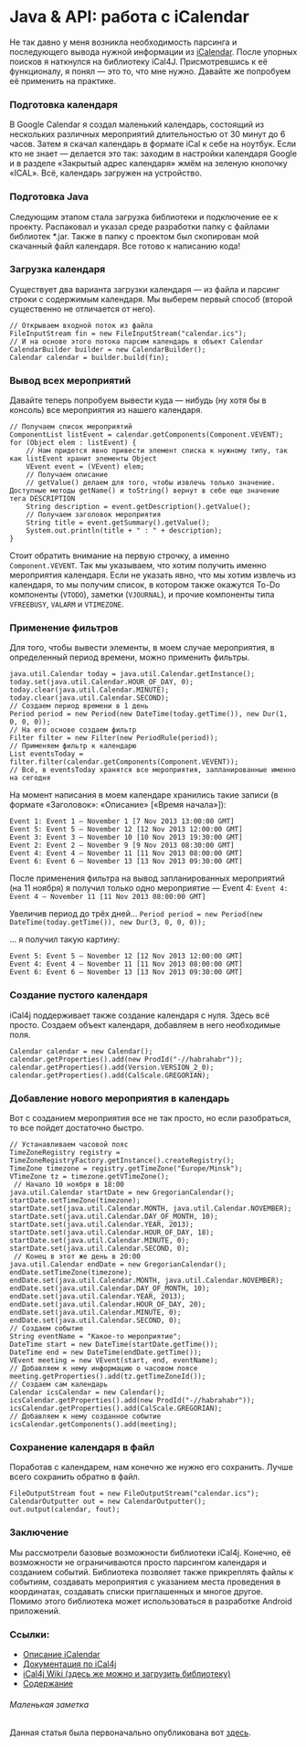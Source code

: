 Java & API: работа с iCalendar
======

Не так давно у меня возникла необходимость парсинга и последующего вывода нужной информации из [iCalendar](http://en.wikipedia.org/wiki/ICalendar). После упорных поисков я наткнулся на библиотеку iCal4J. Присмотревшись к её функционалу, я понял — это то, что мне нужно. Давайте же попробуем её применить на практике.

### Подготовка календаря

В Google Calendar я создал маленький календарь, состоящий из нескольких различных мероприятий длительностью от 30 минут до 6 часов. Затем я скачал календарь в формате iCal к себе на ноутбук. Если кто не знает — делается это так: заходим в настройки календаря Google и в разделе «Закрытый адрес календаря» жмём на зеленую кнопочку «ICAL». Всё, календарь загружен на устройство. 

### Подготовка Java

Следующим этапом стала загрузка библиотеки и подключение ее к проекту. Распаковал и указал среде разработки папку с файлами библиотек *.jar. Также в папку с проектом был скопирован мой скачанный файл календаря. Все готово к написанию кода!

### Загрузка календаря

Существует два варианта загрузки календаря — из файла и парсинг строки с содержимым календаря. Мы выберем первый способ (второй существенно не отличается от него).

```
// Открываем входной поток из файла
FileInputStream fin = new FileInputStream("calendar.ics");
// И на основе этого потока парсим календарь в объект Calendar
CalendarBuilder builder = new CalendarBuilder();
Calendar calendar = builder.build(fin);
```

### Вывод всех мероприятий

Давайте теперь попробуем вывести куда — нибудь (ну хотя бы в консоль) все мероприятия из нашего календаря. 

```
// Получаем список мероприятий
ComponentList listEvent = calendar.getComponents(Component.VEVENT);
for (Object elem : listEvent) {
    // Нам придется явно привести элемент списка к нужному типу, так как listEvent хранит элементы Object
    VEvent event = (VEvent) elem;
    // Получаем описание
    // getValue() делаем для того, чтобы извлечь только значение. Доступные методы getName() и toString() вернут в себе еще значение тега DESCRIPTION
    String description = event.getDescription().getValue();
    // Получаем заголовок мероприятия 
    String title = event.getSummary().getValue();
    System.out.println(title + " : " + description);
}
```

Стоит обратить внимание на первую строчку, а именно `Component.VEVENT`. Так мы указываем, что хотим получить именно мероприятия календаря. Если не указать явно, что мы хотим извлечь из календаря, то мы получим список, в котором также окажутся To-Do компоненты (`VTODO`), заметки (`VJOURNAL`), и прочие компоненты типа `VFREEBUSY`, `VALARM` и `VTIMEZONE`.

### Применение фильтров

Для того, чтобы вывести элементы, в моем случае мероприятия, в определенный период времени, можно применить фильтры. 

```
java.util.Calendar today = java.util.Calendar.getInstance();
today.set(java.util.Calendar.HOUR_OF_DAY, 0);
today.clear(java.util.Calendar.MINUTE);
today.clear(java.util.Calendar.SECOND);
// Создаем период времени в 1 день
Period period = new Period(new DateTime(today.getTime()), new Dur(1, 0, 0, 0));
// На его основе создаем фильтр
Filter filter = new Filter(new PeriodRule(period));
// Применяем фильтр к календарю
List eventsToday = filter.filter(calendar.getComponents(Component.VEVENT));
// Всё, в eventsToday хранятся все мероприятия, запланированные именно на сегодня
```

На момент написания в моем календаре хранились такие записи (в формате «Заголовок»: «Описание» [«Время начала»]):
```
Event 1: Event 1 — November 1 [7 Nov 2013 13:00:00 GMT]
Event 5: Event 5 — November 12 [12 Nov 2013 12:00:00 GMT]
Event 3: Event 3 — November 10 [10 Nov 2013 19:30:00 GMT]
Event 2: Event 2 — November 9 [9 Nov 2013 08:30:00 GMT]
Event 4: Event 4 — November 11 [11 Nov 2013 08:00:00 GMT]
Event 6: Event 6 — November 13 [13 Nov 2013 09:30:00 GMT]
```

После применения фильтра на вывод запланированных мероприятий (на 11 ноября) я получил только одно мероприятие — Event 4:
`Event 4: Event 4 — November 11 [11 Nov 2013 08:00:00 GMT]`

Увеличив период до трёх дней…
`Period period = new Period(new DateTime(today.getTime()), new Dur(3, 0, 0, 0));`

… я получил такую картину:
```
Event 5: Event 5 — November 12 [12 Nov 2013 12:00:00 GMT]
Event 4: Event 4 — November 11 [11 Nov 2013 08:00:00 GMT]
Event 6: Event 6 — November 13 [13 Nov 2013 09:30:00 GMT]
```

### Создание пустого календаря

iCal4j поддерживает также создание календаря с нуля. Здесь всё просто. Создаем объект календаря, добавляем в него необходимые поля.

```
Calendar calendar = new Calendar();
calendar.getProperties().add(new ProdId("-//habrahabr"));
calendar.getProperties().add(Version.VERSION_2_0);
calendar.getProperties().add(CalScale.GREGORIAN);
```

### Добавление нового мероприятия в календарь

Вот с созданием мероприятия все не так просто, но если разобраться, то все пойдет достаточно быстро.

```
// Устанавливаем часовой пояс
TimeZoneRegistry registry = TimeZoneRegistryFactory.getInstance().createRegistry();
TimeZone timezone = registry.getTimeZone("Europe/Minsk");
VTimeZone tz = timezone.getVTimeZone();
 // Начало 10 ноября в 18:00
java.util.Calendar startDate = new GregorianCalendar();
startDate.setTimeZone(timezone);
startDate.set(java.util.Calendar.MONTH, java.util.Calendar.NOVEMBER);
startDate.set(java.util.Calendar.DAY_OF_MONTH, 10);
startDate.set(java.util.Calendar.YEAR, 2013);
startDate.set(java.util.Calendar.HOUR_OF_DAY, 18);
startDate.set(java.util.Calendar.MINUTE, 0);
startDate.set(java.util.Calendar.SECOND, 0);
 // Конец в этот же день в 20:00
java.util.Calendar endDate = new GregorianCalendar();
endDate.setTimeZone(timezone);
endDate.set(java.util.Calendar.MONTH, java.util.Calendar.NOVEMBER);
endDate.set(java.util.Calendar.DAY_OF_MONTH, 10);
endDate.set(java.util.Calendar.YEAR, 2013);
endDate.set(java.util.Calendar.HOUR_OF_DAY, 20);
endDate.set(java.util.Calendar.MINUTE, 0);	
endDate.set(java.util.Calendar.SECOND, 0);
// Создаем событие
String eventName = "Какое-то мероприятие";
DateTime start = new DateTime(startDate.getTime());
DateTime end = new DateTime(endDate.getTime());
VEvent meeting = new VEvent(start, end, eventName);
// Добавляем к нему информацию о часовом поясе
meeting.getProperties().add(tz.getTimeZoneId());
// Создаем сам календарь
Calendar icsCalendar = new Calendar();
icsCalendar.getProperties().add(new ProdId("-//habrahabr"));
icsCalendar.getProperties().add(CalScale.GREGORIAN);
// Добавляем к нему созданное событие
icsCalendar.getComponents().add(meeting);
```

### Сохранение календаря в файл

Поработав с календарем, нам конечно же нужно его сохранить. Лучше всего сохранить обратно в файл.

```
FileOutputStream fout = new FileOutputStream("calendar.ics");
CalendarOutputter out = new CalendarOutputter();
out.output(calendar, fout);
```

### Заключение

Мы рассмотрели базовые возможности библиотеки iCal4j. Конечно, её возможности не ограничиваются просто парсингом календаря и созданием событий. Библиотека позволяет также прикреплять файлы к событиям, создавать мероприятия с указанием места проведения в координатах, создавать списки приглашенных и многое другое. Помимо этого библиотека может использоваться в разработке Android приложений.

### Ссылки:
* [Описание iCalendar](http://en.wikipedia.org/wiki/ICalendar)
* [Документация по iCal4j](http://build.mnode.org/projects/ical4j/apidocs/index.html)
* [iCal4j Wiki (здесь же можно и загрузить библиотеку)](http://wiki.modularity.net.au/ical4j/index.php?title=Main_Page)
* [Содержание](README.md)

###### Маленькая заметка
Данная статья была первоначально опубликована вот [здесь](http://habrahabr.ru/post/201660/).
